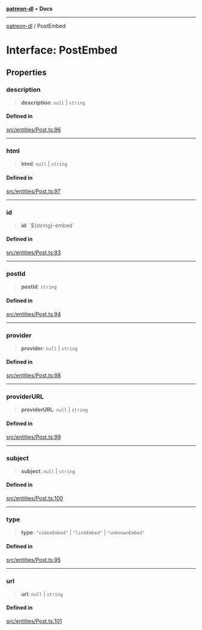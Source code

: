 [**patreon-dl**](../README.md) • **Docs**

***

[patreon-dl](../README.md) / PostEmbed

# Interface: PostEmbed

## Properties

### description

> **description**: `null` \| `string`

#### Defined in

[src/entities/Post.ts:96](https://github.com/patrickkfkan/patreon-dl/blob/29c94231b23a7a4c79dabb0a793bbd02deb02932/src/entities/Post.ts#L96)

***

### html

> **html**: `null` \| `string`

#### Defined in

[src/entities/Post.ts:97](https://github.com/patrickkfkan/patreon-dl/blob/29c94231b23a7a4c79dabb0a793bbd02deb02932/src/entities/Post.ts#L97)

***

### id

> **id**: \`$\{string\}-embed\`

#### Defined in

[src/entities/Post.ts:93](https://github.com/patrickkfkan/patreon-dl/blob/29c94231b23a7a4c79dabb0a793bbd02deb02932/src/entities/Post.ts#L93)

***

### postId

> **postId**: `string`

#### Defined in

[src/entities/Post.ts:94](https://github.com/patrickkfkan/patreon-dl/blob/29c94231b23a7a4c79dabb0a793bbd02deb02932/src/entities/Post.ts#L94)

***

### provider

> **provider**: `null` \| `string`

#### Defined in

[src/entities/Post.ts:98](https://github.com/patrickkfkan/patreon-dl/blob/29c94231b23a7a4c79dabb0a793bbd02deb02932/src/entities/Post.ts#L98)

***

### providerURL

> **providerURL**: `null` \| `string`

#### Defined in

[src/entities/Post.ts:99](https://github.com/patrickkfkan/patreon-dl/blob/29c94231b23a7a4c79dabb0a793bbd02deb02932/src/entities/Post.ts#L99)

***

### subject

> **subject**: `null` \| `string`

#### Defined in

[src/entities/Post.ts:100](https://github.com/patrickkfkan/patreon-dl/blob/29c94231b23a7a4c79dabb0a793bbd02deb02932/src/entities/Post.ts#L100)

***

### type

> **type**: `"videoEmbed"` \| `"linkEmbed"` \| `"unknownEmbed"`

#### Defined in

[src/entities/Post.ts:95](https://github.com/patrickkfkan/patreon-dl/blob/29c94231b23a7a4c79dabb0a793bbd02deb02932/src/entities/Post.ts#L95)

***

### url

> **url**: `null` \| `string`

#### Defined in

[src/entities/Post.ts:101](https://github.com/patrickkfkan/patreon-dl/blob/29c94231b23a7a4c79dabb0a793bbd02deb02932/src/entities/Post.ts#L101)
